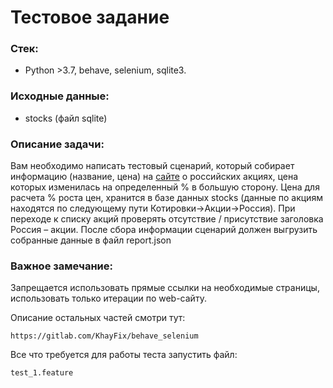 # Тестовое задание

### Стек: 
* Python >3.7, behave, selenium, sqlite3.

### Исходные данные:
 
* stocks (файл sqlite)
    
### Описание задачи:

Вам необходимо написать тестовый сценарий, который собирает информацию (название, цена)
на [сайте](https://ru.investing.com/) о российских акциях, цена которых изменилась
на определенный % в большую сторону. Цена для расчета % роста цен, хранится в базе данных stocks
(данные по акциям находятся по следующему пути Котировки->Акции->Россия).
При переходе к  списку акций проверять отсутствие / присутствие заголовка Россия – акции.
После сбора информации сценарий должен выгрузить собранные данные в файл report.json

### Важное замечание:

Запрещается использовать прямые ссылки на необходимые страницы,
использовать только итерации по web-сайту. 

Описание остальных частей смотри тут:
    
    https://gitlab.com/KhayFix/behave_selenium
    
Все что требуется для работы теста запустить файл:

    test_1.feature